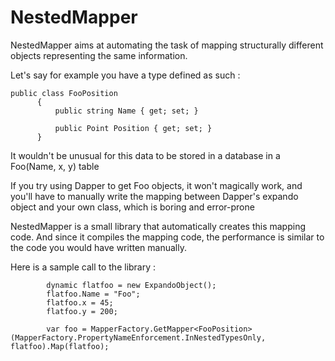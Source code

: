# NestedMapper
NestedMapper aims at automating the task of mapping structurally different objects representing the same information.

Let's say for example you have a type defined as such :

```
public class FooPosition
      {
          public string Name { get; set; }

          public Point Position { get; set; }
      }
```

It wouldn't be unusual for this data to be stored in a database in a Foo(Name, x, y) table

If you try using Dapper to get Foo objects, it won't magically work, and you'll have to manually write the mapping between Dapper's expando object and your own class, which is boring and error-prone

NestedMapper is a small library that automatically creates this mapping code. And since it compiles the mapping code, the performance is similar to the code you would have written manually.

Here is a sample call to the library :

```
        dynamic flatfoo = new ExpandoObject();
        flatfoo.Name = "Foo";
        flatfoo.x = 45;
        flatfoo.y = 200;

        var foo = MapperFactory.GetMapper<FooPosition>(MapperFactory.PropertyNameEnforcement.InNestedTypesOnly, flatfoo).Map(flatfoo);

```
